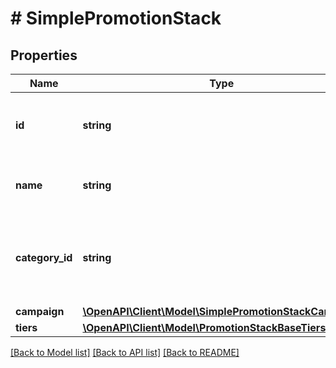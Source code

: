 # # SimplePromotionStack

## Properties

Name | Type | Description | Notes
------------ | ------------- | ------------- | -------------
**id** | **string** | Unique identifier of the promotion stack. | [optional]
**name** | **string** | Name of the promotion stack. | [optional]
**category_id** | **string** | Unique identifier of the category of the promotion stack. | [optional]
**campaign** | [**\OpenAPI\Client\Model\SimplePromotionStackCampaign**](SimplePromotionStackCampaign.md) |  | [optional]
**tiers** | [**\OpenAPI\Client\Model\PromotionStackBaseTiers**](PromotionStackBaseTiers.md) |  | [optional]

[[Back to Model list]](../../README.md#models) [[Back to API list]](../../README.md#endpoints) [[Back to README]](../../README.md)
